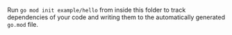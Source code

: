 Run `go mod init example/hello`
from inside this folder
to track dependencies of your code and
writing them to the automatically generated `go.mod` file.
